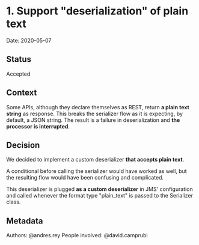 # 1. Support "deserialization" of plain text 

Date: 2020-05-07

## Status

Accepted

## Context

Some APIs, although they declare themselves as REST, return **a plain text string** as response. This breaks the serializer flow as it is expecting, by default, a JSON string. The result is a failure in deserialization and **the processor is interrupted**.

## Decision

We decided to implement a custom deserializer **that accepts plain text**. 

A conditional before calling the serializer would have worked as well, but the resulting flow would have been confusing and complicated.

This deserializer is plugged **as a custom deserializer** in JMS' configuration and called whenever the format type "plain_text" is passed to the Serializer class.  

## Metadata
Authors: @andres.rey
People involved: @david.camprubi 
